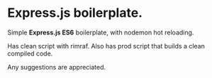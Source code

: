 # Express.js boilerplate.

Simple **Express.js ES6** boilerplate,  with nodemon hot reloading.

Has clean script with rimraf.
Also has prod script that builds a clean compiled code.

Any suggestions are appreciated.